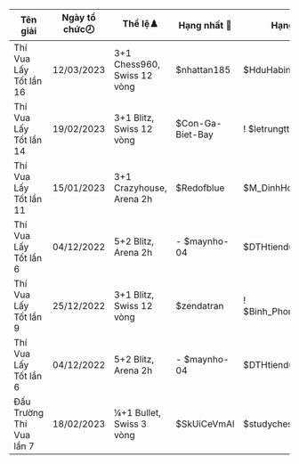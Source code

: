 Tên giải|Ngày tổ chức🕗|Thể lệ♟️|Hạng nhất 🥇|Hạng nhì 🥈|Hạng ba 🥉|Hạng 4 🏅|Hạng 5 🎖️|Hạng 6 🌟|Link giải
---|---|---|---|---|---|---|---|---|---
Thí Vua Lấy Tốt lần 16|12/03/2023|3+1 Chess960, Swiss 12 vòng|$nhattan185|$HduHabinhan2011|$pohlestoff|$Chessaholic2k2|$PhamMinhHieuTHCSLQD|$nguyensyduc|%swiss/SuLNRcUf
Thí Vua Lấy Tốt lần 14</a>|19/02/2023|3+1 Blitz, Swiss 12 vòng|$Con-Ga-Biet-Bay|! $letrungttpytn|! $lecongdatt|$CTHNannhhuycv2010|$AndriseDao2009|$nhattan185|%swiss/wDTxvfMV
Thí Vua Lấy Tốt lần 11</a>|15/01/2023|3+1 Crazyhouse, Arena 2h|$Redofblue|$M_DinhHoangViet|$HCMThanhLong2k8|$Bbao23|- $Ly_KieuTrang|$tranxuanthai|%tournament/0PagYmhJ
Thí Vua Lấy Tốt lần 6</a>|04/12/2022|5+2 Blitz, Arena 2h|- $maynho-04|$DTHtiendung2010|$danieltony3555|$haloc|$nguyensyduc|$CC_Si|%tournament/2E6v5uld
Thí Vua Lấy Tốt lần 9</a>|25/12/2022|3+1 Blitz, Swiss 12 vòng|$zendatran|! $Binh_Phong_Nhi_Tue_9|! $mikejapan161|! $SlavaUkraine_1|$CTHNannhhuycv2010|$chess-super|%swiss/9qFzoWXU
Thí Vua Lấy Tốt lần 6</a>|04/12/2022|5+2 Blitz, Arena 2h|- $maynho-04|$DTHtiendung2010|$danieltony3555|$haloc|$nguyensyduc|$CC_Si|%tournament/E6v5uld
Đấu Trường Thí Vua lần 7</a>|18/02/2023|¼+1 Bullet, Swiss 3 vòng|$SkUiCeVmAl|$studychess2009|$Chesslivestream2013|$M_DinhHoangViet|$minhmega2k12||%swiss/bfLmd9FU

